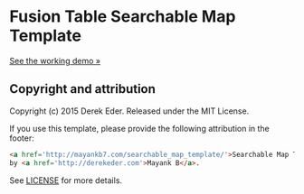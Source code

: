 # Fusion Table Searchable Map Template

[See the working demo &raquo;](http://mayankb7.github.io/FusionTable-Map-Template/)


## Copyright and attribution

Copyright (c) 2015 Derek Eder. Released under the MIT License.

If you use this template, please provide the following attribution in the footer: 

```html
<a href='http://mayankb7.com/searchable_map_template/'>Searchable Map Template</a> 
by <a href='http://derekeder.com'>Mayank B</a>.
```

See [LICENSE](https://github.com/mayankb7/FusionTable-Map-Template/blob/master/LICENSE) for more details.
